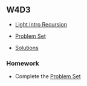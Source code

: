 ## W4D3

+ [Light Intro Recursion][recursion]

+ [Problem Set][problems-w4d3]
+ [Solutions][solutions-w4d3]


### Homework

+ Complete the [Problem Set][problems-w4d3]

[recursion]: ./notes/recursion.md

[problems-w4d3]: ./problems/problems.md
[solutions-w4d3]: ./problems/solution.js
